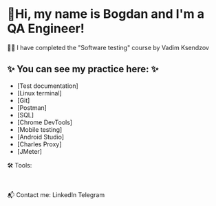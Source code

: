 # 🖖Hi, my name is Bogdan and I'm a QA Engineer!

👩‍💻 I have completed the "Software testing" course by Vadim Ksendzov

## ✨ You can see my practice here: ✨

+ [Test documentation]
+ [Linux terminal]
+ [Git]
+ [Postman]
+ [SQL]
+ [Chrome DevTools]
+ [Mobile testing]
+ [Android Studio]
+ [Charles Proxy]
+ [JMeter]

🛠 Tools:

<img scr="https://raw.githubusercontent.com/Trittton/Trittton/blob/main/Assets/Android_SDK_icon.png" width="50px"> 
<img scr="https://user-images.githubusercontent.com/74823760/163999764-9d5b9229-6e47-4110-acef-3e95ec26fc42.png" width="50px"> 
<img scr="https://user-images.githubusercontent.com/74823760/163999786-a88ff4c5-63c7-4ce3-bad1-3e453e051f20.png" width="50px"> 
<img scr="" width="50px"> 
<img scr="" width="50px"> 
<img scr="" width="50px"> 
<img scr="" width="50px">

📬 Сontact me:
LinkedIn Telegram
